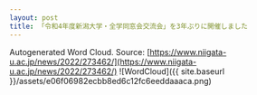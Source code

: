 ```yaml
---
layout: post
title: 「令和4年度新潟大学・全学同窓会交流会」を3年ぶりに開催しました
---
```

Autogenerated Word Cloud.
Source\: [https://www.niigata-u.ac.jp/news/2022/273462/](https://www.niigata-u.ac.jp/news/2022/273462/)
![WordCloud]({{ site.baseurl }}/assets/e06f06982ecbb8ed6c12fc6eeddaaaca.png)